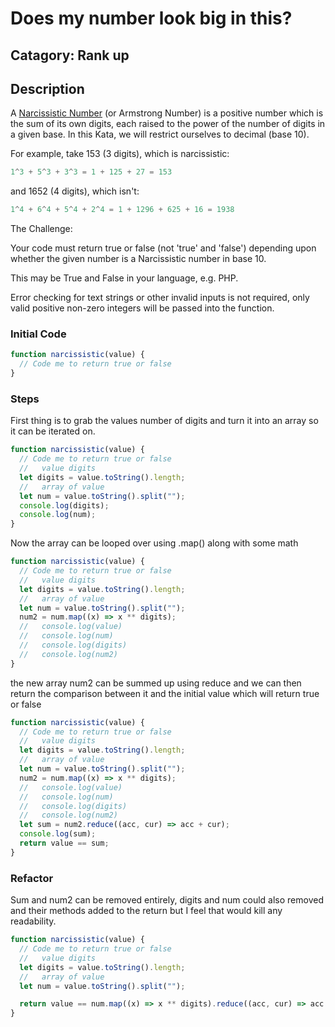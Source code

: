 # Does my number look big in this?

## Catagory: Rank up

## Description

A [Narcissistic Number](https://en.wikipedia.org/wiki/Narcissistic_number) (or Armstrong Number) is a positive number which is the sum of its own digits, each raised to the power of the number of digits in a given base. In this Kata, we will restrict ourselves to decimal (base 10).

For example, take 153 (3 digits), which is narcissistic:

```js
1^3 + 5^3 + 3^3 = 1 + 125 + 27 = 153
```

and 1652 (4 digits), which isn't:

```js
1^4 + 6^4 + 5^4 + 2^4 = 1 + 1296 + 625 + 16 = 1938
```

The Challenge:

Your code must return true or false (not 'true' and 'false') depending upon whether the given number is a Narcissistic number in base 10.

This may be True and False in your language, e.g. PHP.

Error checking for text strings or other invalid inputs is not required, only valid positive non-zero integers will be passed into the function.

### Initial Code

```js
function narcissistic(value) {
  // Code me to return true or false
}
```

### Steps

First thing is to grab the values number of digits and turn it into an array so it can be iterated on.

```js
function narcissistic(value) {
  // Code me to return true or false
  //   value digits
  let digits = value.toString().length;
  //   array of value
  let num = value.toString().split("");
  console.log(digits);
  console.log(num);
}
```

Now the array can be looped over using .map() along with some math

```js
function narcissistic(value) {
  // Code me to return true or false
  //   value digits
  let digits = value.toString().length;
  //   array of value
  let num = value.toString().split("");
  num2 = num.map((x) => x ** digits);
  //   console.log(value)
  //   console.log(num)
  //   console.log(digits)
  //   console.log(num2)
}
```

the new array num2 can be summed up using reduce and we can then return the comparison between it and the initial value which will return true or false

```js
function narcissistic(value) {
  // Code me to return true or false
  //   value digits
  let digits = value.toString().length;
  //   array of value
  let num = value.toString().split("");
  num2 = num.map((x) => x ** digits);
  //   console.log(value)
  //   console.log(num)
  //   console.log(digits)
  //   console.log(num2)
  let sum = num2.reduce((acc, cur) => acc + cur);
  console.log(sum);
  return value == sum;
}
```

### Refactor

Sum and num2 can be removed entirely, digits and num could also removed and their methods added to the return but I feel that would kill any readability.

```js
function narcissistic(value) {
  // Code me to return true or false
  //   value digits
  let digits = value.toString().length;
  //   array of value
  let num = value.toString().split("");

  return value == num.map((x) => x ** digits).reduce((acc, cur) => acc + cur);
}
```
